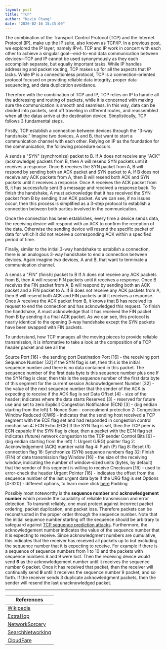 ```yaml
---
layout: post
title: "TCP"
author: "Kevin Chang"
date: "2020-02-16 15:35:00"
---
```


The combination of the Transport Control Protocol (TCP) and the Internet Protocol (IP), make up the IP suite, also known as TCP/IP. In a previous post, we explored the IP layer; namely IPv4. TCP and IP work in concert with each other to achieve a singular goal--end-to-end data communication between devices--TCP and IP cannot be used synonymously as they each accomplish separate, but equally important tasks. While IP handles addressing and packet routing, TCP makes up for all the aspects that IP lacks. While IP is a connectionless protocol, TCP is a connection-oriented protocol focused on providing reliable data integrity, proper data sequencing, and data duplication avoidance.

<!--more-->

Therefore with the combination of TCP and IP, TCP relies on IP to handle all the addressing and routing of packets, while it is concerned with making sure the communication is smooth and seamless. In this way, data can be divided into packets, sent off traveling in different routes, and reassembled when all the datas arrive at the destination device. Simplistically, TCP follows 3 fundamental steps.



Firstly, TCP establish a connection between devices through the "3-way handshake." Imagine two devices, A and B, that want to start a communication channel with each other. Relying on IP as the foundation for the communication, the following procedure occurs.

A sends a "SYN" (synchronize) packet to B.
If A does not receive any "ACK" (acknowledge) packets from B, then A will resend SYN packets until it receives a response.
Once B receives the SYN packet from A, B will respond by sending both an ACK packet and SYN packet to A.
If B does not receive any ACK packets from A, then B will resend both ACK and SYN packets until it receives a response.
Once A receives the ACK packet from B, it has successfully sent B a message and received a response back. To finish the handshake, A must acknowledge that it has received the SYN packet from B by sending it an ACK packet.
As we can see, if no issues occur, then this process is simplified as a 3-step protocol to establish a connection between both parties involved in the communication.

Once the connection has been establishes, every time a device sends data, the receiving device will respond with an ACK to confirm the reception of the data. Otherwise the sending device will resend the specific packet of data for which it did not receive a corresponding ACK within a specified period of time.

Finally, similar to the initial 3-way handshake to establish a connection, there is an analogous 3-way handshake to end a connection between devices. Again imagine two devices, A and B, that want to terminate a communication channel.

A sends a "FIN" (finish) packet to B
If A does not receive any ACK packets from B, then A will resend FIN packets until it receives a response.
Once B receives the FIN packet from A, B will respond by sending both an ACK packet and a FIN packet to A.
If B does not receive any ACK packets from A, then B will resend both ACK and FIN packets until it receives a response.
Once A receives the ACK packet from B, it knows that B has received its request to end the connection and has acknowledged this request. To finish the handshake, A must acknowledge that it has received the FIN packet from B by sending it a final ACK packet.
As we can see, this protocol is nearly identical to the opening 3-way handshake except the SYN packets have been swapped with FIN packets.

To understand, how TCP manages all the moving pieces to provide reliable transmission, it is informative to take a look at the composition of a TCP header packet and see all the 

Source Port [16] - the sending port
Destination Port [16] - the receiving port
Sequence Number [32]
if the SYN flag is set, then this is the initial sequence number and there is no data contained in this packet. The sequence number of the first data byte is this sequence number plus one
If the SYN flag is clear, then this is the sequence number of the first data byte of this segment for the current session
Acknowledgement Number [32] - the value of the next sequence number that the sender of the ACK is expecting to receive if the ACK flag is set
Data Offset [4] - size of the header; indicates where the data starts
Reserved [3] - reserved for future use and set to zero
Explicit Congestion Notification (ECN) [3] - (big endian starting from the left)
1: Nonce Sum - concealment protection
2: Congestion Window Reduced (CWR) - indicates that the sending host received a TCP segment with the ECE flag set and had responded in congestion control mechanism
4: ECN Echo (ECE)
If the SYN flag is set, then the TCP peer is ECN capable
If the SYN flag is clear, then a packet with the ECN flag set indicates (future) network congestion to the TCP sender
Control Bits [6] - (big endian starting from the left)
1: Urgent (URG) pointer flag
2: Acknowledgement (ACK) number valid flag
4: Push (P) flag
8: Reset (R) connection flag
16: Synchronize (SYN) sequence numbers flag
32: Finish (FIN) of data transmission flag
Window [16] - the size of the receiving window, indicating the number of window-sized units (bytes, by default) that the sender of this segment is willing to receive
Checksum [16] - used to error-check the header
Urgent Pointer [16] - indicates the offset from the sequence number of the last urgent data byte if the URG flag is set
Options [0-320] - different options, to learn more click [here](https://www.iana.org/assignments/tcp-parameters/tcp-parameters.xhtml)
Padding

Possibly most noteworthy is the **sequence number** and **acknowledgement number** which provide the capability of reliable transmission and error detection. To transmit reliably, one must protect against incorrect packet ordering, packet duplication, and packet loss. Therefore packets can be reconstructed in the proper order through the sequence number. Note that the initial sequence number starting off the sequence should be arbitrary to safeguard against [TCP sequence prediction attacks](https://en.wikipedia.org/wiki/TCP_sequence_prediction_attack). Furthermore, the acknowledgement number indicates the value of the sequence number that it is expecting to receive. Since acknowledgment numbers are cumulative, this indicates that the receiver has received all packets up to but excluding the sequence number that it is expecting to receive. For example if there is a sequence of sequence numbers from 1 to 10 and the packets with sequence numbers 6 and 9 were lost. Then the receiving device would send **6** as the acknowledgement number until it receives the sequence number 6 packet. Once it has received that packet, then the receiver will continually send **9** until it receives the sequence number 9 packet, and so forth. If the receiver sends 3 duplicate acknowledgment packets, then the sender will resend the last unacknowledged packet. 

---

|References|
|---|
|[Wikipedia](https://en.wikipedia.org/wiki/Internet_protocol_suite)|
|[ExtraHop](https://www.extrahop.com/resources/protocols/tcp/)|
|[NetworkSorcery](http://www.networksorcery.com/enp/protocol/tcp.htm)|
|[SearchNetworking](https://searchnetworking.techtarget.com/definition/TCP)|
|[CloudFare](https://www.cloudflare.com/learning/ddos/glossary/tcp-ip/)|